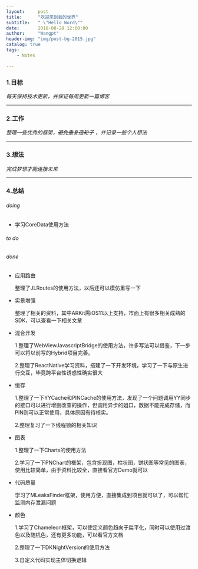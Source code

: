 ```yaml
---
layout:     post
title:      "欢迎来到我的世界"
subtitle:   " \"Hello Word\""
date:       2018-08-28 12:00:00
author:     "Wangpt"
header-img: "img/post-bg-2015.jpg"
catalog: true
tags:
    - Notes

---
```


### 1.目标

*每天保持技术更新，并保证每周更新一篇博客*

---

### 2.工作

*整理一些优秀的框架，~~避免重复造轮子~~ ，并记录一些个人想法*

---

### 3.想法

*完成梦想才能连接未来*

---

### 4.总结

###### doing
* 学习CoreData使用方法


###### to do



###### done

* 应用路由

  整理了JLRoutes的使用方法，以后还可以模仿重写一下

* 实景增强

  整理了相关的资料，其中ARKit需iOS11以上支持，市面上有很多相关成熟的SDK，可以查看一下相关文章

* 混合开发

  1.整理了WebViewJavascriptBridge的使用方法，许多写法可以借鉴，下一步可以将以前写的Hybrid项目完善。
  
  2.整理了ReactNative学习资料，搭建了一下开发环境，学习了一下与原生进行交互，毕竟跨平台性诱惑性确实很大

* 缓存
 
	1.整理了一下YYCache和PINCache的使用方法，发现了一个问题调用YY同步的接口可以进行增删改查的操作，但调用异步的姐口，数据不能完成存储，而PIN则可以正常使用，具体原因有待核实。
	
	2.整理复习了一下线程锁的相关知识

* 图表

  1.整理了一下Charts的使用方法
  
  2.学习了一下PNChart的框架，包含折现图，柱状图，饼状图等常见的图表，使用比较简单，由于资料比较全，直接看官方Demo就可以
  
* 代码质量

  学习了MLeaksFinder框架，使用方便，直接集成到项目就可以了，可以帮忙监测内存泄漏问题
  
* 颜色

  1.学习了Chameleon框架，可以使定义颜色趋向于扁平化，同时可以使用过渡色以及随机色，还有更多功能，可以看官方文档
  
  2.整理了一下DKNightVersion的使用方法
  
  3.自定义代码实现主体切换逻辑
